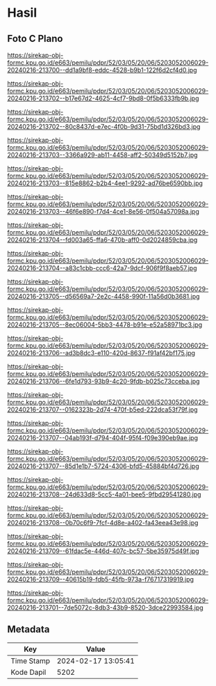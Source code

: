 # Hasil

## Foto C Plano

https://sirekap-obj-formc.kpu.go.id/e663/pemilu/pdpr/52/03/05/20/06/5203052006029-20240216-213700--dd1a9bf8-eddc-4528-b9b1-122f6d2cf4d0.jpg

https://sirekap-obj-formc.kpu.go.id/e663/pemilu/pdpr/52/03/05/20/06/5203052006029-20240216-213702--b17e67d2-4625-4cf7-9bd8-0f5b6333fb9b.jpg

https://sirekap-obj-formc.kpu.go.id/e663/pemilu/pdpr/52/03/05/20/06/5203052006029-20240216-213702--80c8437d-e7ec-4f0b-9d31-75bd1d326bd3.jpg

https://sirekap-obj-formc.kpu.go.id/e663/pemilu/pdpr/52/03/05/20/06/5203052006029-20240216-213703--3366a929-ab11-4458-aff2-50349d5152b7.jpg

https://sirekap-obj-formc.kpu.go.id/e663/pemilu/pdpr/52/03/05/20/06/5203052006029-20240216-213703--815e8862-b2b4-4ee1-9292-ad76be6590bb.jpg

https://sirekap-obj-formc.kpu.go.id/e663/pemilu/pdpr/52/03/05/20/06/5203052006029-20240216-213703--46f6e890-f7d4-4ce1-8e56-0f504a57098a.jpg

https://sirekap-obj-formc.kpu.go.id/e663/pemilu/pdpr/52/03/05/20/06/5203052006029-20240216-213704--fd003a65-ffa6-470b-aff0-0d2024859cba.jpg

https://sirekap-obj-formc.kpu.go.id/e663/pemilu/pdpr/52/03/05/20/06/5203052006029-20240216-213704--a83c1cbb-ccc6-42a7-9dcf-906f9f8aeb57.jpg

https://sirekap-obj-formc.kpu.go.id/e663/pemilu/pdpr/52/03/05/20/06/5203052006029-20240216-213705--d56569a7-2e2c-4458-990f-11a56d0b3681.jpg

https://sirekap-obj-formc.kpu.go.id/e663/pemilu/pdpr/52/03/05/20/06/5203052006029-20240216-213705--8ec06004-5bb3-4478-b91e-e52a58971bc3.jpg

https://sirekap-obj-formc.kpu.go.id/e663/pemilu/pdpr/52/03/05/20/06/5203052006029-20240216-213706--ad3b8dc3-e110-420d-8637-f91af42bf175.jpg

https://sirekap-obj-formc.kpu.go.id/e663/pemilu/pdpr/52/03/05/20/06/5203052006029-20240216-213706--6fe1d793-93b9-4c20-9fdb-b025c73cceba.jpg

https://sirekap-obj-formc.kpu.go.id/e663/pemilu/pdpr/52/03/05/20/06/5203052006029-20240216-213707--0162323b-2d74-470f-b5ed-222dca53f79f.jpg

https://sirekap-obj-formc.kpu.go.id/e663/pemilu/pdpr/52/03/05/20/06/5203052006029-20240216-213707--04ab193f-d794-404f-95f4-f09e390eb9ae.jpg

https://sirekap-obj-formc.kpu.go.id/e663/pemilu/pdpr/52/03/05/20/06/5203052006029-20240216-213707--85d1e1b7-5724-4306-bfd5-45884bf4d726.jpg

https://sirekap-obj-formc.kpu.go.id/e663/pemilu/pdpr/52/03/05/20/06/5203052006029-20240216-213708--24d633d8-5cc5-4a01-bee5-9fbd29541280.jpg

https://sirekap-obj-formc.kpu.go.id/e663/pemilu/pdpr/52/03/05/20/06/5203052006029-20240216-213708--0b70c6f9-7fcf-4d8e-a402-fa43eea43e98.jpg

https://sirekap-obj-formc.kpu.go.id/e663/pemilu/pdpr/52/03/05/20/06/5203052006029-20240216-213709--61fdac5e-446d-407c-bc57-5be35975d49f.jpg

https://sirekap-obj-formc.kpu.go.id/e663/pemilu/pdpr/52/03/05/20/06/5203052006029-20240216-213709--40615b19-fdb5-45fb-973a-f76717319919.jpg

https://sirekap-obj-formc.kpu.go.id/e663/pemilu/pdpr/52/03/05/20/06/5203052006029-20240216-213701--7de5072c-8db3-43b9-8520-3dce22993584.jpg


## Metadata

| Key        | Value               |
| ---------- | ------------------- |
| Time Stamp | 2024-02-17 13:05:41 |
| Kode Dapil | 5202                |



